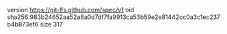 version https://git-lfs.github.com/spec/v1
oid sha256:983b24652aa52a8a0d7df7fa9913ca53b59e2e81442cc0a3c1ec237b4b873ef6
size 317
